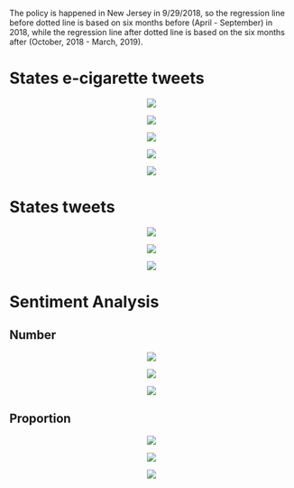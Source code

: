 The policy is happened in New Jersey in 9/29/2018, so the regression line before dotted line is based on six months before (April - September) in 2018, while the regression line after dotted line is based on the six months after (October, 2018 - March, 2019).

# States e-cigarette tweets

<p align="center">
  <img src="https://github.com/meettyj/Alcohol-on-Twitter/raw/master/juliana/figures/screenshots/EX2_NewJerseyLevel/number_ecig_tweets.png" />
</p>

<p align="center">
  <img src="https://github.com/meettyj/Alcohol-on-Twitter/raw/master/juliana/figures/screenshots/EX2_NewJerseyLevel/number_ecig_users.png" />
</p>

<p align="center">
  <img src="https://github.com/meettyj/Alcohol-on-Twitter/raw/master/juliana/figures/screenshots/EX2_NewJerseyLevel/number_ecig_per_user.png" />
</p>

<p align="center">
  <img src="https://github.com/meettyj/Alcohol-on-Twitter/raw/master/juliana/figures/screenshots/EX2_NewJerseyLevel/proportion_states_ecig_tweets_in_all_ecig_tweets.png" />
</p>

<p align="center">
  <img src="https://github.com/meettyj/Alcohol-on-Twitter/raw/master/juliana/figures/screenshots/EX2_NewJerseyLevel/proportion_states_ecig_tweets_in_all_tweets_of_same_state.png" />
</p>



# States tweets

<p align="center">
  <img src="https://github.com/meettyj/Alcohol-on-Twitter/raw/master/juliana/figures/screenshots/EX2_NewJerseyLevel/number_states_tweets.png" />
</p>

<p align="center">
  <img src="https://github.com/meettyj/Alcohol-on-Twitter/raw/master/juliana/figures/screenshots/EX2_NewJerseyLevel/number_all_tweets.png" />
</p>

<p align="center">
  <img src="https://github.com/meettyj/Alcohol-on-Twitter/raw/master/juliana/figures/screenshots/EX2_NewJerseyLevel/proportion_states_tweets_in_all_tweets.png" />
</p>


# Sentiment Analysis

## Number

<p align="center">
  <img src="https://github.com/meettyj/Alcohol-on-Twitter/raw/master/juliana/figures/screenshots/EX2_NewJerseyLevel/sentiment_number_positive_ecig.png" />
</p>

<p align="center">
  <img src="https://github.com/meettyj/Alcohol-on-Twitter/raw/master/juliana/figures/screenshots/EX2_NewJerseyLevel/sentiment_number_neutral_ecig.png" />
</p>

<p align="center">
  <img src="https://github.com/meettyj/Alcohol-on-Twitter/raw/master/juliana/figures/screenshots/EX2_NewJerseyLevel/sentiment_number_negative_ecig.png" />
</p>

## Proportion

<p align="center">
  <img src="https://github.com/meettyj/Alcohol-on-Twitter/raw/master/juliana/figures/screenshots/EX2_NewJerseyLevel/sentiment_proportion_positive_ecig.png" />
</p>

<p align="center">
  <img src="https://github.com/meettyj/Alcohol-on-Twitter/raw/master/juliana/figures/screenshots/EX2_NewJerseyLevel/sentiment_proportion_neutral_ecig.png" />
</p>

<p align="center">
  <img src="https://github.com/meettyj/Alcohol-on-Twitter/raw/master/juliana/figures/screenshots/EX2_NewJerseyLevel/sentiment_proportion_negative_ecig.png" />
</p>

